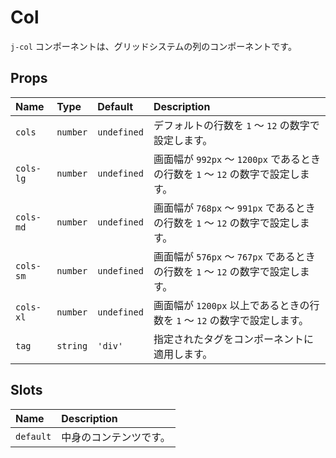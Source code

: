 # Col

`j-col` コンポーネントは、グリッドシステムの列のコンポーネントです。

## Props

|Name|Type|Default|Description|
|:--|:--|:--|:--|
|`cols`|`number`|`undefined`|デフォルトの行数を `1` ～ `12` の数字で設定します。|
|`cols-lg`|`number`|`undefined`|画面幅が `992px` ～ `1200px` であるときの行数を `1` ～ `12` の数字で設定します。|
|`cols-md`|`number`|`undefined`|画面幅が `768px` ～ `991px` であるときの行数を `1` ～ `12` の数字で設定します。|
|`cols-sm`|`number`|`undefined`|画面幅が `576px` ～ `767px` であるときの行数を `1` ～ `12` の数字で設定します。|
|`cols-xl`|`number`|`undefined`|画面幅が `1200px` 以上であるときの行数を `1` ～ `12` の数字で設定します。|
|`tag`|`string`|`'div'`|指定されたタグをコンポーネントに適用します。|

## Slots

|Name|Description|
|:--|:--|
|`default`|中身のコンテンツです。|
